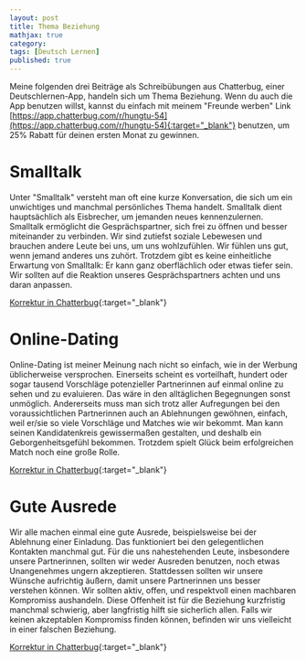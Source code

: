 ```yaml
---
layout: post
title: Thema Beziehung
mathjax: true
category:
tags: [Deutsch Lernen]
published: true
---
```

Meine folgenden drei Beiträge als Schreibübungen aus Chatterbug, einer Deutschlernen-App, handeln sich um Thema Beziehung. Wenn du auch die App benutzen willst, kannst du einfach mit meinem "Freunde werben" Link [https://app.chatterbug.com/r/hungtu-54](https://app.chatterbug.com/r/hungtu-54){:target="_blank"} benutzen, um 25% Rabatt für deinen ersten Monat zu gewinnen.

# Smalltalk
Unter "Smalltalk" versteht man oft eine kurze Konversation, die sich um ein unwichtiges und manchmal persönliches Thema handelt. Smalltalk dient hauptsächlich als Eisbrecher, um jemanden neues kennenzulernen. Smalltalk ermöglicht die Gesprächspartner, sich frei zu öffnen und besser miteinander zu verbinden. Wir sind zutiefst soziale Lebewesen und brauchen andere Leute bei uns, um uns wohlzufühlen. Wir fühlen uns gut, wenn jemand anderes uns zuhört. Trotzdem gibt es keine einheitliche Erwartung von Smalltalk: Er kann ganz oberflächlich oder etwas tiefer sein. Wir sollten auf die Reaktion unseres Gesprächspartners achten und uns daran anpassen.

[Korrektur in Chatterbug](https://go.chatterbug.com/journal/3xGyVA6ZaA86N9oKQQ4up42o){:target="_blank"}

# Online-Dating
Online-Dating ist meiner Meinung nach nicht so einfach, wie in der Werbung üblicherweise versprochen. Einerseits scheint es vorteilhaft, hundert oder sogar tausend Vorschläge potenzieller Partnerinnen auf einmal online zu sehen und zu evaluieren. Das wäre in den alltäglichen Begegnungen sonst unmöglich. Andererseits muss man sich trotz aller Aufregungen bei den voraussichtlichen Partnerinnen auch an Ablehnungen gewöhnen, einfach, weil er/sie so viele Vorschläge und Matches wie wir bekommt. Man kann seinen Kandidatenkreis gewissermaßen gestalten, und deshalb ein Geborgenheitsgefühl bekommen. Trotzdem spielt Glück beim erfolgreichen Match noch eine große Rolle.

[Korrektur in Chatterbug](https://go.chatterbug.com/journal/QvTNQfk1UKrTX8XMgYRB7uMY){:target="_blank"}

# Gute Ausrede
Wir alle machen einmal eine gute Ausrede, beispielsweise bei der Ablehnung einer Einladung. Das funktioniert bei den gelegentlichen Kontakten manchmal gut. Für die uns nahestehenden Leute, insbesondere unsere Partnerinnen, sollten wir weder Ausreden benutzen, noch etwas Unangenehmes ungern akzeptieren. Stattdessen sollten wir unsere Wünsche aufrichtig äußern, damit unsere Partnerinnen uns besser verstehen können. Wir sollten aktiv, offen, und respektvoll einen machbaren Kompromiss aushandeln. Diese Offenheit ist für die Beziehung kurzfristig manchmal schwierig, aber langfristig hilft sie sicherlich allen. Falls wir keinen akzeptablen Kompromiss finden können, befinden wir uns vielleicht in einer falschen Beziehung.

[Korrektur in Chatterbug](https://go.chatterbug.com/journal/8YQrScAyjYaemnHKguu51zt2){:target="_blank"}
